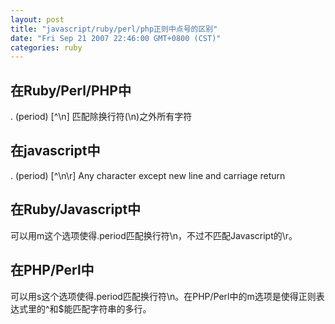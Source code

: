 ```yaml
---
layout: post
title: "javascript/ruby/perl/php正则中点号的区别"
date: "Fri Sep 21 2007 22:46:00 GMT+0800 (CST)"
categories: ruby
---
```


在Ruby/Perl/PHP中
-----

. (period) [^\n] 匹配除换行符(\n)之外所有字符

在javascript中
-----

. (period) [^\n\r] Any character except new line and carriage return

在Ruby/Javascript中
-----

可以用m这个选项使得.period匹配换行符\n，不过不匹配Javascript的\r。

在PHP/Perl中
-----

可以用s这个选项使得.period匹配换行符\n。在PHP/Perl中的m选项是使得正则表达式里的^和$能匹配字符串的多行。

